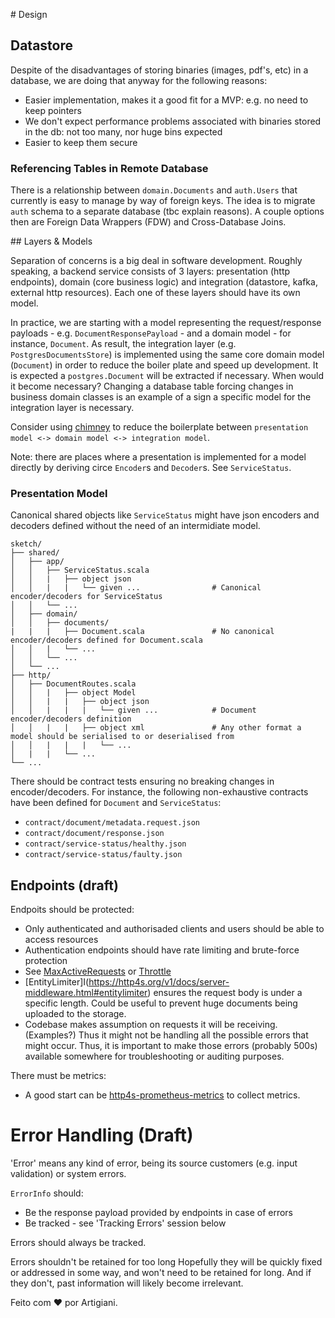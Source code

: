 # Design

## Datastore

Despite of the disadvantages of storing binaries (images, pdf's, etc) in a database,
we are doing that anyway for the following reasons:

- Easier implementation, makes it a good fit for a MVP: e.g. no need to keep pointers
- We don't expect performance problems associated with binaries stored in the db: not too many, nor huge bins expected
- Easier to keep them secure

### Referencing Tables in Remote Database

There is a relationship between `domain.Documents` and `auth.Users` that currently is easy to manage by way of foreign keys.
The idea is to migrate `auth` schema to a separate database (tbc explain reasons).
A couple options then are Foreign Data Wrappers (FDW) and Cross-Database Joins.

## Layers & Models

Separation of concerns is a big deal in software development. Roughly speaking, a backend service consists of 3 layers:
presentation (http endpoints), domain (core business logic) and integration (datastore, kafka, external http resources).
Each one of these layers should have its own model.

In practice, we are starting with a model representing the request/response payloads - e.g. `DocumentResponsePayload` - and a domain model - for instance, `Document`.
As result, the integration layer (e.g. `PostgresDocumentsStore`) is implemented using the same core domain model (`Document`) in order to reduce the boiler plate and speed up development.
It is expected a `postgres.Document` will be extracted if necessary. When would it become necessary?
Changing a database table forcing changes in business domain classes is an example of
a sign a specific model for the integration layer is necessary.

Consider using [chimney](https://github.com/scalalandio/chimney) to reduce the boilerplate between `presentation model <-> domain model <-> integration model`.

Note: there are places where a presentation is implemented for a model directly by deriving circe `Encoder`s and `Decoder`s. See `ServiceStatus`.

### Presentation Model

Canonical shared objects like `ServiceStatus` might have json encoders and decoders defined without the need of an intermidiate model.

```
sketch/
├── shared/
│   ├── app/
│   │   ├── ServiceStatus.scala
│   │   |   ├── object json
│   │   |   |   └── given ...                # Canonical encoder/decoders for ServiceStatus
│   │   └── ...
│   ├── domain/
│   │   ├── documents/
|   |   |   ├── Document.scala               # No canonical encoder/decoders defined for Document.scala
│   │   |   └── ...
│   │   └── ...
│   └── ...
├── http/
│   ├── DocumentRoutes.scala
│   │   |   ├── object Model
│   │   |   |   ├── object json
│   │   |   |   |   └── given ...            # Document encoder/decoders definition
│   │   |   |   ├── object xml               # Any other format a model should be serialised to or deserialised from
│   │   |   |   |   └── ...
│   |   |   └── ...
└── ...
```

There should be contract tests ensuring no breaking changes in encoder/decoders.
For instance, the following non-exhaustive contracts have been defined for `Document` and `ServiceStatus`:
- `contract/document/metadata.request.json`
- `contract/document/response.json`
- `contract/service-status/healthy.json`
- `contract/service-status/faulty.json`

## Endpoints (draft)

Endpoits should be protected:

- Only authenticated and authorisaded clients and users should be able to access resources
- Authentication endpoints should have rate limiting and brute-force protection
- See [MaxActiveRequests](https://http4s.org/v1/docs/server-middleware.html#maxactiverequests) or [Throttle](https://http4s.org/v1/docs/server-middleware.html#maxactiverequests)
- [EntityLimiter]I(https://http4s.org/v1/docs/server-middleware.html#entitylimiter) ensures the request body is under a specific length. Could be useful to prevent huge documents being uploaded to the storage.
- Codebase makes assumption on requests it will be receiving. (Examples?) Thus it might not be handling all the possible errors that might occur. Thus, it is important to make those errors (probably 500s) available somewhere for troubleshooting or auditing purposes.

There must be metrics:

- A good start can be [http4s-prometheus-metrics](https://http4s.github.io/http4s-prometheus-metrics/) to collect metrics.

# Error Handling (Draft)

'Error' means any kind of error, being its source customers (e.g. input validation) or system errors.

`ErrorInfo` should:

- Be the response payload provided by endpoints in case of errors
- Be tracked - see 'Tracking Errors' session below

Errors should always be tracked.

Errors shouldn't be retained for too long Hopefully they will be quickly fixed or addressed in some way, and won't need to be retained for long. And if they don't, past information will likely become irrelevant.

Feito com ❤️ por Artigiani.

